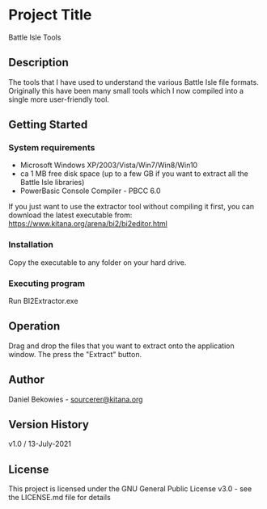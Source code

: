 # Project Title

Battle Isle Tools

## Description

The tools that I have used to understand the various Battle Isle file formats.
Originally this have been many small tools which I now compiled into a single
more user-friendly tool.

## Getting Started

### System requirements

- Microsoft Windows XP/2003/Vista/Win7/Win8/Win10
- ca 1 MB free disk space (up to a few GB if you want to extract all the Battle Isle libraries)
- PowerBasic Console Compiler - PBCC 6.0

If you just want to use the extractor tool without compiling it first, you can
download the latest executable from:
https://www.kitana.org/arena/bi2/bi2editor.html

### Installation

Copy the executable to any folder on your hard drive.

### Executing program

Run BI2Extractor.exe

## Operation

Drag and drop the files that you want to extract onto the application window.
The press the "Extract" button.

## Author

Daniel Bekowies - sourcerer@kitana.org

## Version History

v1.0 / 13-July-2021

## License

This project is licensed under the GNU General Public License v3.0 - see the LICENSE.md file for details